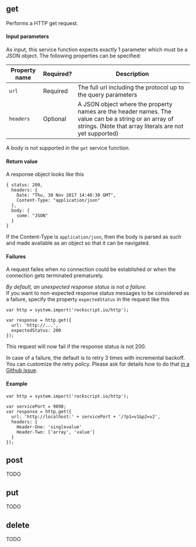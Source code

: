 ## get

Performs a HTTP get request.

#### Input parameters

As input, this service function expects exactly 1 parameter which 
must be a JSON object.  The following properties can be specified:

| Property name | Required? | Description |
|---------------|-----------|-------------|
| `url` | Required | The full url including the protocol up to the query parameters |
| `headers` | Optional | A JSON object where the property names are the header names.  The value can be a string or an array of strings. (Note that array literals are not yet supported) |

A body is not supported in the `get` service function.

#### Return value

A response object looks like this
```
{ status: 200, 
  headers: {
    Date: "Thu, 30 Nov 2017 14:48:30 GMT", 
    Content-Type: "application/json" 
  }, 
  body: {
    some: "JSON"
  }
}
```

If the Content-Type is `application/json`, then the body is parsed as such and 
made available as an object so that it can be navigated. 

#### Failures

A request failes when no connection could be established 
or when the connection gets terminated prematurely.

*By default, an unexpected response status is not a failure.*  
If you want to non-expected response status messages to be considered 
as a failure, specify the property `expectedStatus` in the 
request like this
 
```
var http = system.import('rockscript.io/http');

var response = http.get({
  url: 'http://...',
  expectedStatus: 200
});
```

This request will now fail if the response status is not 200.

In case of a failure, the default is to retry 3 times 
with incremental backoff.  You can customize the retry policy.
Please ask for details how to do that 
[in a Github issue](https://github.com/rockscript/rockscript/issues/new?title=How+to+specify+incremental+backoff+in+the+http+service?).

#### Example

```
var http = system.import('rockscript.io/http');

var servicePort = 9898;
var response = http.get({
  url: 'http://localhost:' + servicePort + '/?p1=v1&p2=v2',
  headers: {
    Header-One: 'singlevalue'
    Header-Two: ['array', 'value']
  }
});
```

## post

TODO

## put

TODO

## delete

TODO


